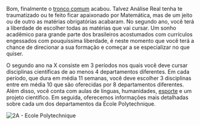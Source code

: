 Bom, finalmente o [tronco comum](/durante/vida-academica/tronco-comum) acabou. Talvez Análise Real tenha te traumatizado ou te feito ficar apaixonado por Matemática, mas de um jeito ou de outro as matérias obrigatórias acabaram. No segundo ano, você terá a liberdade de escolher todas as matérias que vai cursar. Um sonho acadêmico para grande parte dos brasileiros acostumados com currículos engessados com pouquíssima liberdade, é neste momento que você terá a chance de direcionar a sua formação e começar a se especializar no que quiser. 

O segundo ano na X consiste em 3 períodos nos quais você deve cursar disciplinas científicas de ao menos 4 departamentos diferentes. Em cada período, que dura em média 11 semanas, você deve escolher 3 disciplinas entre em média 10 que são oferecidas por 8 departamentos diferentes. Além disso, você conta com aulas de línguas, humanidades, [esporte](/durante/vida-associativa/esportes) e um projeto científico. Em seguida, oferecemos informações mais detalhadas sobre cada um dos departamentos da École Polytechnique.

![2A - Ecole Polytechnique](segundo_ano.png)